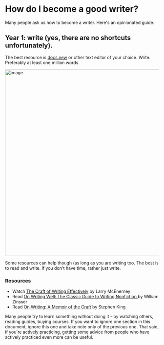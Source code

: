 # How do I become a good writer?

Many people ask us how to become a writer. Here's an opinionated guide.

## Year 1: write (yes, there are no shortcuts unfortunately).

The best resource is [docs.new](https://docs.new) or other text editor of your choice. Write. Preferably at least one million words.

<a href="https://twitter.com/patio11/status/1199409126645723136"><img width="611" alt="image" src="https://user-images.githubusercontent.com/2641205/114298377-638f6780-9ab6-11eb-8f48-e9ced636f79e.png"></a>

Some resources can help though (as long as you are writing too. The best is to read and write. If you don't have time, rather just write. 

### Resources

* Watch [The Craft of Writing Effectively](https://www.youtube.com/watch?v=vtIzMaLkCaM) by Larry McEnerney
* Read [On Writing Well: The Classic Guide to Writing Nonfiction ](https://www.amazon.com/Writing-Well-Classic-Guide-Nonfiction/dp/0060891548) by William Zinsser
* Read [On Writing: A Memoir of the Craft](https://www.amazon.com/Writing-Memoir-Craft-Stephen-King/dp/1439193630) by Stephen King

Many people try to learn something without doing it - by watching others, reading guides, buying courses. If you want to ignore one section in this document, 
ignore this one and take note only of the previous one. That said, if you're actively practicing, getting some advice from people who have actively practiced 
even more can be useful.

